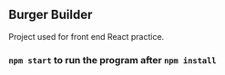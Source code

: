 ## Burger Builder

Project used for front end React practice.


### `npm start` to run the program after `npm install`